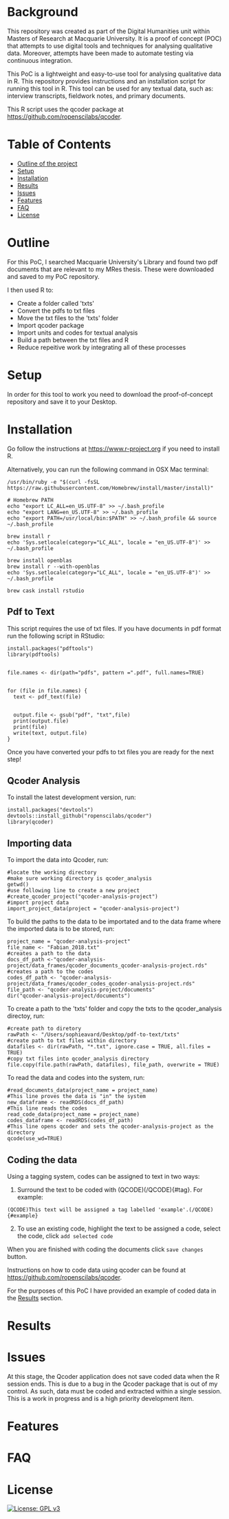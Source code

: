 

# Background
This repository was created as part of the Digital Humanities unit within Masters of Research at Macquarie University. It is a proof of concept (POC) that attempts to use digital tools and techniques for analysing qualitative data. Moreover, attempts have been made to automate testing via continuous integration. 

This PoC is a lightweight and easy-to-use tool for analysing qualitative data in R. This repository provides instructions and an installation script for running this tool in R. This tool can be used for any textual data, such as: interview transcripts, fieldwork notes, and primary documents.

This R script uses the qcoder package at https://github.com/ropenscilabs/qcoder. 


# Table of Contents
- [Outline of the project](#outline)
- [Setup](#setup)
- [Installation](#installation)
- [Results](#results)
- [Issues](#issues)
- [Features](#features)
- [FAQ](#faq)
- [License](#license)

# Outline
For this PoC, I searched Macquarie University's Library and found two pdf documents that are relevant to my MRes thesis. These were downloaded and saved to my PoC repository. 

I then used R to:
- Create a folder called 'txts'
- Convert the pdfs to txt files 
- Move the txt files to the 'txts' folder
- Import qcoder package 
- Import units and codes for textual analysis 
- Build a path between the txt files and R 
- Reduce repeitive work by integrating all of these processes


# Setup
In order for this tool to work you need to download the proof-of-concept repository and save it to your Desktop. 

# Installation 
Go follow the instructions at https://www.r-project.org if you need to install R. 

Alternatively, you can run the following command in OSX Mac terminal:
```xcode-select --install
/usr/bin/ruby -e "$(curl -fsSL https://raw.githubusercontent.com/Homebrew/install/master/install)"

# Homebrew PATH
echo "export LC_ALL=en_US.UTF-8" >> ~/.bash_profile
echo "export LANG=en_US.UTF-8" >> ~/.bash_profile
echo "export PATH=/usr/local/bin:$PATH" >> ~/.bash_profile && source ~/.bash_profile

brew install r
echo 'Sys.setlocale(category="LC_ALL", locale = "en_US.UTF-8")' >> ~/.bash_profile

brew install openblas
brew install r --with-openblas
echo 'Sys.setlocale(category="LC_ALL", locale = "en_US.UTF-8")' >> ~/.bash_profile

brew cask install rstudio
```


## Pdf to Text 
This script requires the use of txt files. If you have documents in pdf format run the following script in RStudio:

```Rscript
install.packages("pdftools")
library(pdftools)


file.names <- dir(path="pdfs", pattern =".pdf", full.names=TRUE)


for (file in file.names) {
  text <- pdf_text(file)

  
  output.file <- gsub("pdf", "txt",file)
  print(output.file)
  print(file)
  write(text, output.file)
}

```

Once you have converted your pdfs to txt files you are ready for the next step!

## Qcoder Analysis 
To install the latest development version, run:
```Rscript
install.packages("devtools")
devtools::install_github("ropenscilabs/qcoder")
library(qcoder)
```

## Importing data
To import the data into Qcoder, run: 
```Rscript
#locate the working directory
#make sure working directory is qcoder_analysis
getwd()
#use following line to create a new project
#create_qcoder_project("qcoder-analysis-project")
#import project data
import_project_data(project = "qcoder-analysis-project")
```

To build the paths to the data to be importated and to the data frame where the imported data is to be stored, run: 
```Rscript
project_name = "qcoder-analysis-project"
file_name <- "Fabian_2018.txt"
#creates a path to the data
docs_df_path <-"qcoder-analysis-project/data_frames/qcoder_documents_qcoder-analysis-project.rds"
#creates a path to the codes
codes_df_path <- "qcoder-analysis-project/data_frames/qcoder_codes_qcoder-analysis-project.rds"
file_path <- "qcoder-analysis-project/documents"
dir("qcoder-analysis-project/documents")
```

To create a path to the 'txts' folder and copy the txts to the qcoder_analysis directoy, run:
```Rscript
#create path to diretory
rawPath <- "/Users/sophieavard/Desktop/pdf-to-text/txts"
#create path to txt files within directory
datafiles <- dir(rawPath, "*.txt", ignore.case = TRUE, all.files = TRUE)
#copy txt files into qcoder_analysis directory
file.copy(file.path(rawPath, datafiles), file_path, overwrite = TRUE)
```

To read the data and codes into the system, run:
```Rscript 
#read_documents_data(project_name = project_name)
#This line proves the data is "in" the system
new_dataframe <- readRDS(docs_df_path)
#This line reads the codes 
read_code_data(project_name = project_name)
codes_dataframe <- readRDS(codes_df_path)
#This line opens qcoder and sets the qcoder-analysis-project as the directory
qcode(use_wd=TRUE)
```

## Coding the data 
Using a tagging system, codes can be assigned to text in two ways:
1. Surround the text to be coded with (QCODE)(/QCODE){#tag}. For example: 

```(QCODE)This text will be assigned a tag labelled 'example'.(/QCODE){#example}```

2. To use an existing code, highlight the text to be assigned a code, select the code, click ```add selected code```

When you are finished with coding the documents click ```save changes``` button.

Instructions on how to code data using qcoder can be found at https://github.com/ropenscilabs/qcoder. 

For the purposes of this PoC I have provided an example of coded data in the [Results](#results) section. 

# Results


# Issues
At this stage, the Qcoder application does not save coded data when the R session ends. This is due to a bug in the Qcoder package that is out of my control. As such, data must be coded and extracted within a single session. This is a work in progress and is a high priority development item. 

# Features

# FAQ

# License
[![License: GPL v3](https://img.shields.io/badge/License-GPLv3-blue.svg)](https://www.gnu.org/licenses/gpl-3.0)

